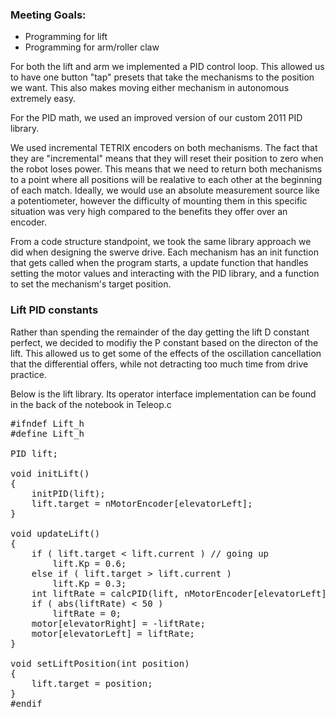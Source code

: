 ### Meeting Goals:
* Programming for lift
* Programming for arm/roller claw

For both the lift and arm we implemented a PID control loop. This allowed us to have one button "tap" presets that take the mechanisms to the position we want. This also makes moving either mechanism in autonomous extremely easy.

For the PID math, we used an improved version of our custom 2011 PID library.

We used incremental TETRIX encoders on both mechanisms. The fact that they are "incremental" means that they will reset their position to zero when the robot loses power. This means that we need to return both mechanisms to a point where all positions will be realative to each other at the beginning of each match.
Ideally, we would use an absolute measurement source like a potentiometer, however the difficulty of mounting them in this specific situation was very high compared to the benefits they offer over an encoder.

From a code structure standpoint, we took the same library approach we did when designing the swerve drive. Each mechanism has an init function that gets called when the program starts, a update function that handles setting the motor values and interacting with the PID library, and a function to set the mechanism's target position.

### Lift PID constants
Rather than spending the remainder of the day getting the lift D constant perfect, we decided to modifiy the P constant based on the directon of the lift. This allowed us to get some of the effects of the oscillation cancellation that the differential offers, while not detracting too much time from drive practice.


Below is the lift library. Its operator interface implementation can be found in the back of the notebook in Teleop.c

<pre>
#ifndef Lift_h
#define Lift_h

PID lift;

void initLift()
{
	initPID(lift);
	lift.target = nMotorEncoder[elevatorLeft];
}

void updateLift()
{
	if ( lift.target < lift.current ) // going up
		lift.Kp = 0.6;
	else if ( lift.target > lift.current )
		lift.Kp = 0.3;
	int liftRate = calcPID(lift, nMotorEncoder[elevatorLeft]);
	if ( abs(liftRate) < 50 )
		liftRate = 0;
	motor[elevatorRight] = -liftRate;
	motor[elevatorLeft] = liftRate;
}

void setLiftPosition(int position)
{
	lift.target = position;
}
#endif
</pre>
